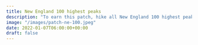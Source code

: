 ```yaml
---
title: New England 100 highest peaks 
description: "To earn this patch, hike all New England 100 highest peaks"
image: "/images/patch-ne-100.jpeg"
date: 2022-01-07T06:00:00+00:00
draft: false
---
```

